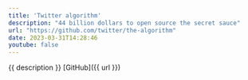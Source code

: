```yaml
---
title: 'Twitter algorithm'
description: "44 billion dollars to open source the secret sauce"
url: "https://github.com/twitter/the-algorithm"
date: 2023-03-31T14:28:46
youtube: false
---
```

{{ description }} [GitHub]({{ url }})